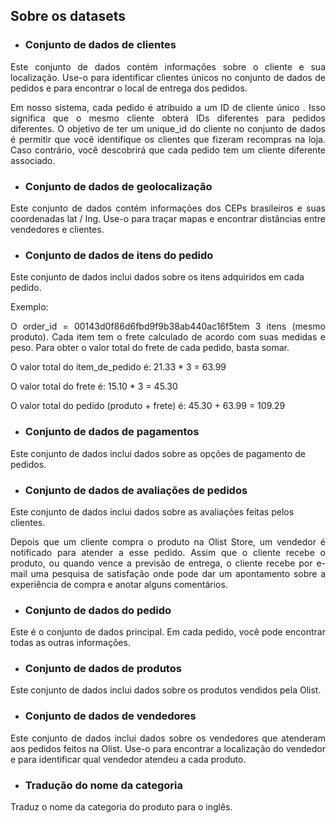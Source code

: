 ## **Sobre os datasets**
- ### **Conjunto de dados de clientes**

<p align='justify'>Este conjunto de dados contém informações sobre o cliente e sua localização. Use-o para identificar clientes únicos no conjunto de dados de pedidos e para encontrar o local de entrega dos pedidos.</p>

<p align='justify'>Em nosso sistema, cada pedido é atribuído a um ID de cliente único . Isso significa que o mesmo cliente obterá IDs diferentes para pedidos diferentes. O objetivo de ter um unique_id do cliente no conjunto de dados é permitir que você identifique os clientes que fizeram recompras na loja. Caso contrário, você descobrirá que cada pedido tem um cliente diferente associado.</p>

- ### **Conjunto de dados de geolocalização**

<p align='justify'>Este conjunto de dados contém informações dos CEPs brasileiros e suas coordenadas lat / lng. Use-o para traçar mapas e encontrar distâncias entre vendedores e clientes.</p>

- ### **Conjunto de dados de itens do pedido**

Este conjunto de dados inclui dados sobre os itens adquiridos em cada pedido.

Exemplo:
<p align='justify'>O order_id = 00143d0f86d6fbd9f9b38ab440ac16f5tem 3 itens (mesmo produto). Cada item tem o frete calculado de acordo com suas medidas e peso. Para obter o valor total do frete de cada pedido, basta somar.</p>

O valor total do item_de_pedido é: 21.33 * 3 = 63.99

O valor total do frete é: 15.10 * 3 = 45.30

O valor total do pedido (produto + frete) é: 45.30 + 63.99 = 109.29

- ### **Conjunto de dados de pagamentos**

Este conjunto de dados inclui dados sobre as opções de pagamento de pedidos.

- ### **Conjunto de dados de avaliações de pedidos**

Este conjunto de dados inclui dados sobre as avaliações feitas pelos clientes.

<p align='justify'>Depois que um cliente compra o produto na Olist Store, um vendedor é notificado para atender a esse pedido. Assim que o cliente recebe o produto, ou quando vence a previsão de entrega, o cliente recebe por e-mail uma pesquisa de satisfação onde pode dar um apontamento sobre a experiência de compra e anotar alguns comentários.</p>

- ### **Conjunto de dados do pedido**

<p align='justify'>Este é o conjunto de dados principal. Em cada pedido, você pode encontrar todas as outras informações.</p>

- ### **Conjunto de dados de produtos**

Este conjunto de dados inclui dados sobre os produtos vendidos pela Olist.

- ### **Conjunto de dados de vendedores**

<p align='justify'>Este conjunto de dados inclui dados sobre os vendedores que atenderam aos pedidos feitos na Olist. Use-o para encontrar a localização do vendedor e para identificar qual vendedor atendeu a cada produto.</p>

- ### **Tradução do nome da categoria**
Traduz o nome da categoria do produto para o inglês.